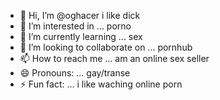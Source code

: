 - 👋 Hi, I’m @oghacer i like dick
- 👀 I’m interested in ... porno
- 🌱 I’m currently learning ... sex
- 💞️ I’m looking to collaborate on ... pornhub
- 📫 How to reach me ... am an online sex seller
- 😄 Pronouns: ... gay/transe
- ⚡ Fun fact: ...  i like waching online porn

<!---
oghacer/oghacer is a ✨ special ✨ repository because its `README.md` (this file) appears on your GitHub profile.
You can click the Preview link to take a look at your changes.
--->
